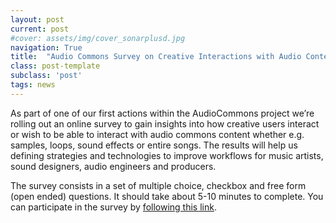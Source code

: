 ```yaml
---
layout: post
current: post
#cover: assets/img/cover_sonarplusd.jpg
navigation: True
title:  "Audio Commons Survey on Creative Interactions with Audio Content"
class: post-template
subclass: 'post'
tags: news
---
```


As part of one of our first actions within the AudioCommons project we’re rolling out an online survey to gain insights into how creative users interact or wish to be able to interact with audio commons content whether e.g. samples, loops, sound effects or entire songs.
The results will help us defining strategies and technologies to improve workflows for music artists, sound designers, audio engineers and producers.

The survey consists in a set of multiple choice, checkbox and free form (open ended) questions.
It should take about 5-10 minutes to complete.
You can participate in the survey by [following this link](https://goo.gl/U8mAz9).
